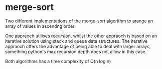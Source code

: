 # merge-sort

Two different implementations of the merge-sort algorithm to arange an array of values in ascendng order.

One appraoch utilises recursion, whilst the other appraoch is based on an iterative solution using stack and queue data structures.
The iterative appraoch offers the advantage of being able to deal with larger arrays, something python's max recursion depth does not allow in this case.

Both algorithms has a time complexity of O(n log n)
